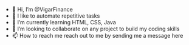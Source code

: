 - 👋 Hi, I’m @VigarFinance
- 👀 I like to automate repetitive tasks
- 🌱 I’m currently learning HTML, CSS, Java
- 💞️ I’m looking to collaborate on any project to build my coding skills
- 📫 How to reach me reach out to me by sending me a message here

<!---
VigarFinance/VigarFinance is a ✨ special ✨ repository because its `README.md` (this file) appears on your GitHub profile.
You can click the Preview link to take a look at your changes.
--->
